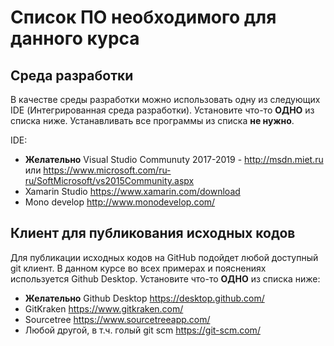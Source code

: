 Список ПО необходимого для данного курса
========================================

Среда разработки
----------------

В качестве среды разработки можно использовать одну из следующих IDE (Интегрированная среда разработки). Установите что-то **ОДНО** из списка ниже. Устанавливать все программы из списка **не нужно**.

IDE:

* **Желательно** Visual Studio Communuty 2017-2019 - 
	http://msdn.miet.ru или
	https://www.microsoft.com/ru-ru/SoftMicrosoft/vs2015Community.aspx
* Xamarin Studio
	https://www.xamarin.com/download
* Mono develop
	http://www.monodevelop.com/

Клиент для публикования исходных кодов
---------------------------------------

Для публикации исходных кодов на GitHub подойдет любой доступный git клиент. В данном курсе
во всех примерах и пояснениях используется Github Desktop. Установите что-то **ОДНО** из списка ниже:

* **Желательно** Github Desktop
	https://desktop.github.com/
* GitKraken 
	https://www.gitkraken.com/
* Sourcetree 
	https://www.sourcetreeapp.com/
* Любой другой, в т.ч. голый git scm
	https://git-scm.com/



